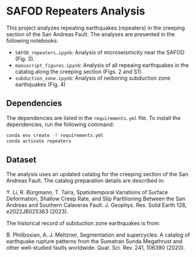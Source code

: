 # SAFOD Repeaters Analysis

This project analyzes repeating earthquakes (repeaters) in the creeping section of the San Andreas Fault. The analyses are presented in the following notebooks: 

- `SAFOD_repeaters.ipynb`: Analysis of microseismicity near the SAFOD (Fig. 3).
- `manuscript_figures.ipynb`: Analysis of all repeaing earthquakes in the catalog along the creeping section (Figs. 2 and S1).
- `subduction_zone.ipynb`: Analysis of neiboring subduction zone earthquakes (Fig. 4)

## Dependencies

The dependencies are listed in the `requirements.yml` file. To install the dependencies, run the following command:

```bash
conda env create -f requirements.yml
conda activate repeaters
```

## Dataset

The analysis uses an updated catalog for the creeping section of the San Andreas Fault. The catalog preparation details are described in:

Y. Li, R. Bürgmann, T. Taira, Spatiotemporal Variations of Surface Deformation, Shallow Creep Rate, and Slip Partitioning Between the San Andreas and Southern Calaveras Fault. J. Geophys. Res. Solid Earth 128, e2022JB025363 (2023).

The historical record of subduction zone earthquakes is from:

B. Philibosian, A. J. Meltzner, Segmentation and supercycles: A catalog of earthquake rupture patterns from the Sumatran Sunda Megathrust and other well-studied faults worldwide. Quat. Sci. Rev. 241, 106390 (2020).


